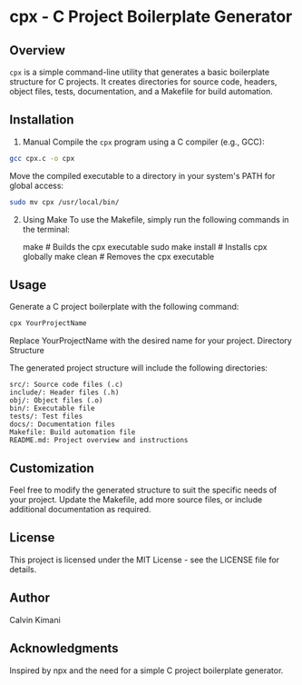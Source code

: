 # cpx - C Project Boilerplate Generator

## Overview

`cpx` is a simple command-line utility that generates a basic boilerplate structure for C projects. It creates directories for source code, headers, object files, tests, documentation, and a Makefile for build automation.

## Installation
1. Manual
Compile the `cpx` program using a C compiler (e.g., GCC):

```bash
gcc cpx.c -o cpx
```

Move the compiled executable to a directory in your system's PATH for global access:

```bash
sudo mv cpx /usr/local/bin/
```

2. Using Make
To use the Makefile, simply run the following commands in the terminal:

	make          # Builds the cpx executable
	sudo make install  # Installs cpx globally
	make clean    # Removes the cpx executable

## Usage

Generate a C project boilerplate with the following command:

```bash
cpx YourProjectName
```
Replace YourProjectName with the desired name for your project.
Directory Structure

The generated project structure will include the following directories:

    src/: Source code files (.c)
    include/: Header files (.h)
    obj/: Object files (.o)
    bin/: Executable file
    tests/: Test files
    docs/: Documentation files
    Makefile: Build automation file
    README.md: Project overview and instructions

## Customization

Feel free to modify the generated structure to suit the specific needs of your project. Update the Makefile, add more source files, or include additional documentation as required.

## License

This project is licensed under the MIT License - see the LICENSE file for details.

## Author
Calvin Kimani


## Acknowledgments

Inspired by npx and the need for a simple C project boilerplate generator.